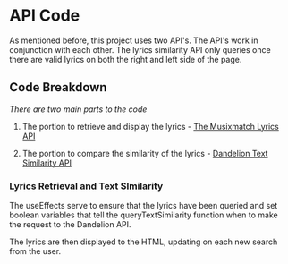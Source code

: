 # API Code

As mentioned before, this project uses two API's. 
The API's work in conjunction with each other.
The lyrics similarity API only queries once there are valid lyrics on both the right and  left side of the page.


## Code Breakdown

*There are two main parts to the code*
1. The portion to retrieve and display the lyrics - [The Musixmatch Lyrics API](https://developer.musixmatch.com/documentation)

2. The portion to compare the similarity of the lyrics - [Dandelion Text Similarity API](https://dandelion.eu/docs/api/datatxt/sim/v1/)


### Lyrics Retrieval and Text SImilarity

The useEffects serve to ensure that the lyrics have been queried and set
boolean variables that tell the queryTextSimilarity function when to make the request to the Dandelion API.

The lyrics are then displayed to the HTML, updating on each new search from the user.